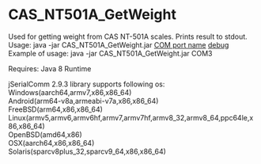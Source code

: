# CAS_NT501A_GetWeight
Used for getting weight from CAS NT-501A scales. Prints result to stdout.\
Usage: java -jar CAS_NT501A_GetWeight.jar [COM port name](required) [debug](optional)\
Example of usage: java -jar CAS_NT501A_GetWeight.jar COM3

Requires:
  Java 8 Runtime
  
  jSerialComm 2.9.3 library supports following os:\
    Windows(aarch64,armv7,x86,x86_64)\
    Android(arm64-v8a,armeabi-v7a,x86,x86_64)\
    FreeBSD(arm64,x86,x86_64)\
    Linux(armv5,armv6,armv6hf,armv7,armv7hf,armv8_32,armv8_64,ppc64le,x86,x86_64)\
    OpenBSD(amd64,x86)\
    OSX(aarch64,x86,x86_64)\
    Solaris(sparcv8plus_32,sparcv9_64,x86,x86_64)
    


